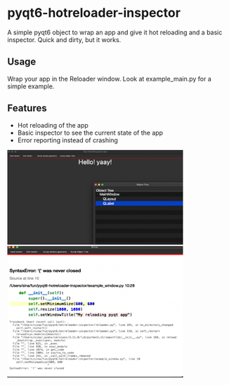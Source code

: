 # pyqt6-hotreloader-inspector
A simple pyqt6 object to wrap an app and give it hot reloading and a basic inspector.
Quick and dirty, but it works.

## Usage

Wrap your app in the Reloader window. Look at example_main.py for a simple example.

## Features

- Hot reloading of the app
- Basic inspector to see the current state of the app
- Error reporting instead of crashing

<!-- Display these images side by side -->
<img src="https://raw.githubusercontent.com/SinaKhalili/pyqt6-hotreloader-inspector/main/images/inspector.png" width="400" />
<img src="https://raw.githubusercontent.com/SinaKhalili/pyqt6-hotreloader-inspector/main/images/error.png" width="400" height="300" /> 